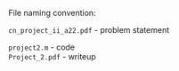 File naming convention:

```cn_project_ii_a22.pdf``` - problem statement

`project2.m` - code \
`Project_2.pdf` - writeup
